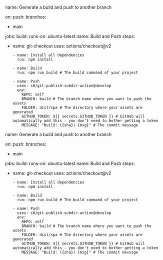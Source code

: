 name: Generate a build and push to another branch

on:
push:
branches:
- main

jobs:
build:
runs-on: ubuntu-latest
name: Build and Push
steps:
- name: git-checkout
uses: actions/checkout@v2

      - name: Install all dependencies
        run: npm install

      - name: Build
        run: npm run build # The build command of your project

      - name: Push
        uses: s0/git-publish-subdir-action@develop
        env:
          REPO: self
          BRANCH: build # The branch name where you want to push the assets
          FOLDER: dist/spa # The directory where your assets are generated
          GITHUB_TOKEN: ${{ secrets.GITHUB_TOKEN }} # GitHub will automatically add this - you don't need to bother getting a token
          MESSAGE: "Build: ({sha}) {msg}" # The commit message




name: Generate a build and push to another branch

on:
push:
branches:
- main

jobs:
build:
runs-on: ubuntu-latest
name: Build and Push
steps:
- name: git-checkout
uses: actions/checkout@v2

      - name: Install all dependencies
        run: npm install

      - name: Build
        run: npm run build # The build command of your project

      - name: Push
        uses: s0/git-publish-subdir-action@develop
        env:
          REPO: self
          BRANCH: build # The branch name where you want to push the assets
          FOLDER: dist/spa # The directory where your assets are generated
          GITHUB_TOKEN: ${{ secrets.GITHUB_TOKEN }} # GitHub will automatically add this - you don't need to bother getting a token
          MESSAGE: "Build: ({sha}) {msg}" # The commit message
